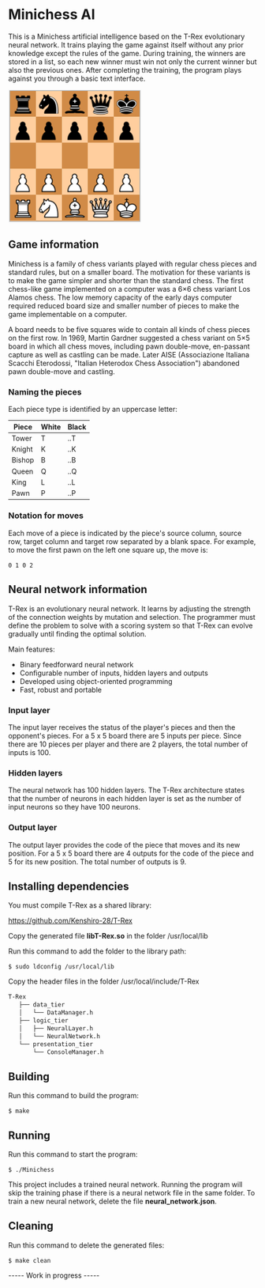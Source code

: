 # Minichess AI

This is a Minichess artificial intelligence based on the T-Rex evolutionary neural network. It trains playing the game against itself without any prior knowledge except the rules of the game. During training, the winners are stored in a list, so each new winner must win not only the current winner but also the previous ones. After completing the training, the program plays against you through a basic text interface.

![Minichess](minichess.png)

## Game information

Minichess is a family of chess variants played with regular chess pieces and standard rules, but on a smaller board. The motivation for these variants is to make the game simpler and shorter than the standard chess. The first chess-like game implemented on a computer was a 6×6 chess variant Los Alamos chess. The low memory capacity of the early days computer required reduced board size and smaller number of pieces to make the game implementable on a computer.

A board needs to be five squares wide to contain all kinds of chess pieces on the first row. In 1969, Martin Gardner suggested a chess variant on 5×5 board in which all chess moves, including pawn double-move, en-passant capture as well as castling can be made. Later AISE (Associazione Italiana Scacchi Eterodossi, "Italian Heterodox Chess Association") abandoned pawn double-move and castling.

### Naming the pieces

Each piece type is identified by an uppercase letter:

| Piece  | White | Black |
| ------ | ----- | ----- |
| Tower  |   T   |  ..T  |
| Knight |   K   |  ..K  |
| Bishop |   B   |  ..B  |
| Queen  |   Q   |  ..Q  |
| King   |   L   |  ..L  |
| Pawn   |   P   |  ..P  |

### Notation for moves

Each move of a piece is indicated by the piece's source column, source row, target column and target row separated by a blank space. For example, to move the first pawn on the left one square up, the move is: 

```
0 1 0 2
```

## Neural network information

T-Rex is an evolutionary neural network. It learns by adjusting the strength of the connection weights by mutation and selection. The programmer must define the problem to solve with a scoring system so that T-Rex can evolve gradually until finding the optimal solution.

Main features:

- Binary feedforward neural network
- Configurable number of inputs, hidden layers and outputs
- Developed using object-oriented programming
- Fast, robust and portable

### Input layer

The input layer receives the status of the player's pieces and then the opponent's pieces. For a 5 x 5 board there are 5 inputs per piece. Since there are 10 pieces per player and there are 2 players, the total number of inputs is 100. 

### Hidden layers

The neural network has 100 hidden layers. The T-Rex architecture states that the number of neurons in each hidden layer is set as the number of input neurons so they have 100 neurons.

### Output layer

The output layer provides the code of the piece that moves and its new position. For a 5 x 5 board there are 4 outputs for the code of the piece and 5 for its new position. The total number of outputs is 9.

## Installing dependencies

You must compile T-Rex as a shared library:

https://github.com/Kenshiro-28/T-Rex

Copy the generated file **libT-Rex.so** in the folder /usr/local/lib

Run this command to add the folder to the library path:

```
$ sudo ldconfig /usr/local/lib
```

Copy the header files in the folder /usr/local/include/T-Rex

``` 
T-Rex
   ├── data_tier
   │   └── DataManager.h
   ├── logic_tier
   │   ├── NeuralLayer.h
   │   └── NeuralNetwork.h
   └── presentation_tier
       └── ConsoleManager.h
```

## Building

Run this command to build the program:

```
$ make
```

## Running

Run this command to start the program:

```
$ ./Minichess
```

This project includes a trained neural network. Running the program will skip the training phase if there is a neural network file in the same folder. To train a new neural network, delete the file **neural_network.json**.

## Cleaning

Run this command to delete the generated files:

```
$ make clean
```

----- Work in progress -----
